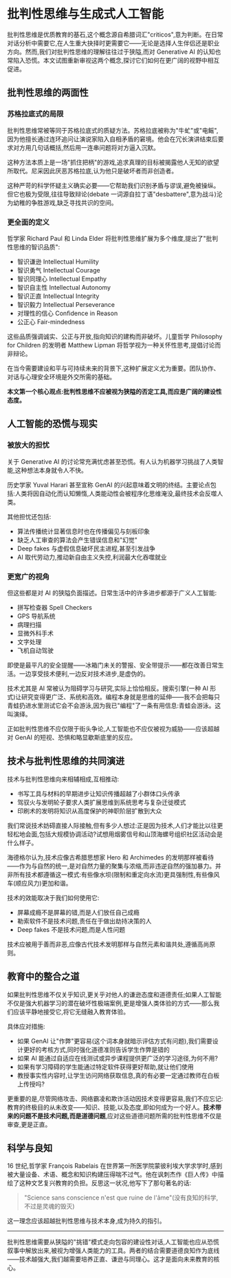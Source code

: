 # 批判性思维与生成式人工智能

批判性思维是优质教育的基石,这个概念源自希腊词汇"criticos",意为判断。在日常对话分析中需要它,在人生重大抉择时更需要它——无论是选择人生伴侣还是职业方向。然而,我们对批判性思维的理解往往过于狭隘,而对 Generative AI 的认知也常陷入恐慌。本文试图重新审视这两个概念,探讨它们如何在更广阔的视野中相互促进。

## 批判性思维的两面性

### 苏格拉底式的局限

批判性思维常被等同于苏格拉底式的质疑方法。苏格拉底被称为"牛虻"或"电鳐",因为他擅长通过连环追问让演说家陷入自相矛盾的窘境。他会在冗长演讲结束后要求对方用几句话概括,然后用一连串问题将对方逼入沉默。

这种方法本质上是一场"抓住把柄"的游戏,追求真理的目标被揭露他人无知的欲望所取代。尼采因此厌恶苏格拉底,认为他只是破坏者而非创造者。

这种严苛的科学怀疑主义确实必要——它帮助我们识别矛盾与谬误,避免被操纵。但它也极为受限,往往导致辩论(debate 一词源自拉丁语"desbattere",意为战斗)沦为幼稚的争胜游戏,缺乏寻找共识的空间。

### 更全面的定义

哲学家 Richard Paul 和 Linda Elder 将批判性思维扩展为多个维度,提出了"批判性思维的智识品质":

- 智识谦逊 Intellectual Humility
- 智识勇气 Intellectual Courage
- 智识同理心 Intellectual Empathy
- 智识自主性 Intellectual Autonomy
- 智识正直 Intellectual Integrity
- 智识毅力 Intellectual Perseverance
- 对理性的信心 Confidence in Reason
- 公正心 Fair-mindedness

这些品质强调诚实、公正与开放,指向知识的建构而非破坏。儿童哲学 Philosophy for Children 的发明者 Matthew Lipman 将哲学视为一种关怀性思考,提倡讨论而非辩论。

在当今需要建设和平与可持续未来的背景下,这种扩展定义尤为重要。团队协作、对话与心理安全环境是外交所需的基础。

**本文第一个核心观点:批判性思维不应被视为狭隘的否定工具,而应是广阔的建设性态度。**

## 人工智能的恐慌与现实

### 被放大的担忧

关于 Generative AI 的讨论常充满忧虑甚至恐慌。有人认为机器学习挑战了人类智能,这种想法本身就令人不快。

历史学家 Yuval Harari 甚至宣称 GenAI 的兴起意味着文明的终结。主要论点包括:人类将因自动化而认知懒惰,人类能动性会被程序化思维淹没,最终技术会反噬人类。

其他担忧还包括:
- 算法传播统计显著信息时也在传播偏见与刻板印象
- 缺乏人工审查的算法会产生错误信息和"幻觉"
- Deep fakes 与虚假信息破坏民主进程,甚至引发战争
- AI 取代劳动力,推动新自由主义失控,利润最大化吞噬就业

### 更宽广的视角

但这些都是对 AI 的狭隘负面描述。日常生活中的许多进步都源于广义人工智能:

- 拼写检查器 Spell Checkers
- GPS 导航系统
- 病理扫描
- 显微外科手术
- 文字处理
- 飞机自动驾驶

即使是最平凡的安全提醒——冰箱门未关的警报、安全带提示——都在改善日常生活。一边享受技术便利,一边反对技术进步,是虚伪的。

技术尤其是 AI 常被认为阻碍学习与研究,实际上恰恰相反。搜索引擎(一种 AI 形式)让研究变得更广泛、系统和高效。编程本身就是思维的延伸——我不会把每只青蛙扔进水里测试它会不会游泳,因为我已"编程"了一条有用信息:青蛙会游泳。这叫演绎。

正如批判性思维不应仅限于街头争论,人工智能也不应仅被视为威胁——应该超越对 GenAI 的短视、恐惧和略显歇斯底里的反应。

## 技术与批判性思维的共同演进

技术与批判性思维向来相辅相成,互相推动:

- 书写工具与材料的早期进步让知识传播超越了小群体口头传承
- 驾驭火与发明轮子要求人类扩展思维到系统思考与复杂迁徙模式
- 印刷术的发明将知识从高度保护的神职阶层扩散到大众

我们常说技术妨碍直接人际接触,但有多少人想过:正是因为技术,人们才能比以往更轻松地会面,包括大规模协调活动?试想用烟雾信号和山顶海螺号组织社区活动会是什么样子。

海德格尔认为,技术应像古希腊思想家 Hero 和 Archimedes 的发明那样被看待——作为与自然的统一,是对自然力量的聚集与浓缩,而非违逆自然的强加暴力。并非所有技术都遵循这一模式:有些像水坝(限制和重定向水流)更具强制性,有些像风车(顺应风力)更加和谐。

技术的效能取决于我们如何使用它:

- 屏幕成瘾不是屏幕的错,而是人们放任自己成瘾
- 勒索软件不是技术问题,责任在于做出劫持决策的人
- Deep fakes 不是技术问题,而是人性问题

技术应被用于善而非恶,应像古代技术发明那样与自然元素和谐共处,遵循高尚原则。

## 教育中的整合之道

如果批判性思维不仅关乎知识,更关乎对他人的谦逊态度和道德责任;如果人工智能不仅是强大机器学习的潜在破坏性极端案例,更是增强人类体验的方式——那么我们应该平静地接受它,将它无缝融入教育体验。

具体应对措施:

- 如果 GenAI 让"作弊"更容易(这个词本身就暗示评估方式有问题),我们需要设计更好的考核方式,同时强化道德准则告诉学生作弊是错的
- 如果 AI 能通过自适应在线测试或异步课程提供更广泛的学习途径,为何不用?
- 如果有学习障碍的学生能通过特定软件获得更好帮助,就让他们使用
- 教授事实性内容时,让学生访问网络获取信息,真的有必要一定通过教师在白板上传授吗?

更重要的是,尽管网络攻击、网络霸凌和欺诈活动因技术变得更容易,我们不应忘记:教育的终极目的从未改变——知识、技能,以及态度,即如何成为一个好人。**技术带来的问题不是技术问题,而是道德问题**,应对这些道德问题所需的批判性思维不仅是审查,更是正直。

## 科学与良知

16 世纪,哲学家 François Rabelais 在世界第一所医学院蒙彼利埃大学求学时,感到被大量设备、术语、概念和知识构建压得喘不过气。他在讽刺杰作《巨人传》中描绘了这种文艺复兴教育的负担。反思这一状况,他写下了那句著名的话:

> "Science sans conscience n'est que ruine de l'âme"(没有良知的科学,不过是灵魂的毁灭)

这一理念应该超越批判性思维与技术本身,成为持久的指引。

---

批判性思维需要从狭隘的"挑错"模式走向包容的建设性对话,人工智能也应从恐慌叙事中解放出来,被视为增强人类能力的工具。两者的结合需要道德良知作为底线——技术越强大,我们越需要培养正直、谦逊与同理心。这才是面向未来教育的核心。
